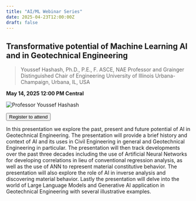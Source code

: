 ```yaml
---
title: "AI/ML Webinar Series"
date: 2025-04-23T12:00:00Z
draft: false
---
```

## Transformative potential of Machine Learning AI and in Geotechnical Engineering
> Youssef Hashash, Ph.D., P.E., F. ASCE, NAE
Professor and Grainger Distinguished Chair of Engineering
University of Illinois Urbana-Champaign, Urbana, IL, USA

**May 14, 2025 12:00 PM Central**

![Professor Youssef Hashash](/images/webinar/hashash.jpg)


<form action="https://designsafe-ci.zoom.us/webinar/register/WN_X3rjqWzNTLKN0haIh59Zzw#/registration" target="_blank">
  <button type="submit" 
          class="block w-full px-5 py-3 text-base font-medium text-white bg-primary-500 border border-transparent rounded-md shadow hover:bg-black focus:outline-none focus:ring-2 focus:ring-white focus:ring-offset-2 focus:ring-offset-primary-500 sm:px-10">
    Register to attend
  </button>
</form>

In this presentation we explore the past, present and future potential of AI in Geotechnical Engineering. The presentation will provide a brief history and context of AI and its uses in Civil Engineering in general and Geotechnical Engineering in particular. The presentation will then track developments over the past three decades including the use of Artificial Neural Networks for developing correlations in lieu of conventional regression analysis, as well as the use of ANN to represent material constitutive behavior. The presentation will also explore the role of AI in inverse analysis and discovering material behavior. Lastly the presentation will delve into the world of Large Language Models and Generative AI application in Geotechnical Engineering with several illustrative examples.
